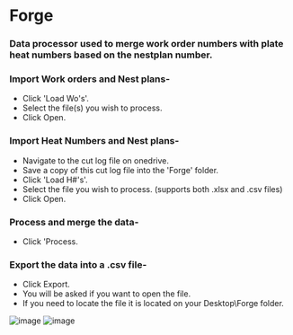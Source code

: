# Forge
### Data processor used to merge work order numbers with plate heat numbers based on the nestplan number.

### Import Work orders and Nest plans-

- Click 'Load Wo's'.
- Select the file(s) you wish to process.
- Click Open.

### Import Heat Numbers and Nest plans-

- Navigate to the cut log file on onedrive.
- Save a copy of this cut log file into the 'Forge' folder.
- Click 'Load H#'s'.
- Select the file you wish to process. (supports both .xlsx and .csv files)
- Click Open.

### Process and merge the data-

- Click 'Process.

### Export the data into a .csv file-

- Click Export.
- You will be asked if you want to open the file.
- If you need to locate the file it is located on your Desktop\Forge folder.




![image](https://user-images.githubusercontent.com/32394719/236006831-894cf860-0c7a-4a65-aa27-62b53ecd8c09.png)
![image](https://user-images.githubusercontent.com/32394719/236006953-7dfff62c-b0ab-46d2-a04d-2017f126826f.png)
